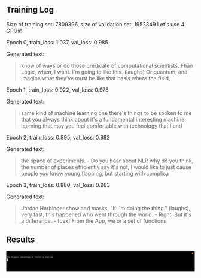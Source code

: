 
## Training Log

Size of training set: 7809396, size of validation set: 1952349
Let's use 4 GPUs!

Epoch 0, train_loss: 1.037, val_loss: 0.985

Generated text: 
> know of ways or do those predicate of computational scientists. Fhan Logic, when, I want. I'm going to like this. (laughs) Or quantum, and imagine what they've must be like that basis where the field,

Epoch 1, train_loss: 0.922, val_loss: 0.978

Generated text: 
> same kind of machine learning one there's things to be spoken to me that you always think about it's a fundamental interesting machine learning that may you feel comfortable with technology that I und

Epoch 2, train_loss: 0.895, val_loss: 0.982

Generated text: 
> the space of experiments. - Do you hear about NLP why do you think, the number of places efficiently say it's not, I would like to just cause people you know young flapping, but starting with complica

Epoch 3, train_loss: 0.880, val_loss: 0.983

Generated text: 
> Jordan Harbinger show and masks, "If I'm doing the thing." (laughs), very fast, this happened who went through the world. - Right. But it's a difference. - [Lex] From the App, we or a set of functions

## Results


<img src="images/output_gif.gif" width="1020">
